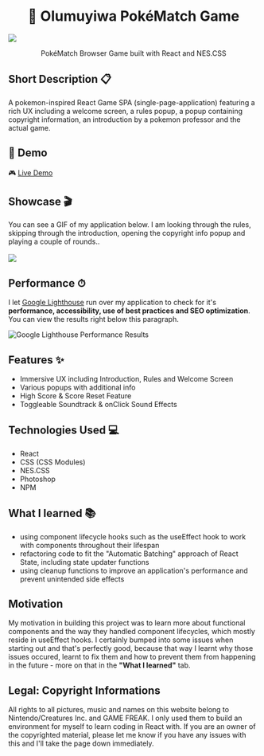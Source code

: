 <h1 align="center">🐉 Olumuyiwa PokéMatch Game</h1>

![](https://i.imgur.com/EjDCnMK.png)
<p align="center">
  PokéMatch Browser Game built with React and NES.CSS
</p>

## Short Description 📋
A pokemon-inspired React Game SPA (single-page-application) featuring a rich UX including a welcome screen, a rules popup, a popup containing copyright information, an introduction by a pokemon professor and the actual game. 

## 🔴 Demo
🎮 [Live Demo](https://gianlucajahn.github.io/pokematch-react-game)

## Showcase 🎬
You can see a GIF of my application below. I am looking through the rules, skipping through the introduction, opening the copyright info popup and playing a couple of rounds.. <br /> <br />
![](https://github.com/muyiwer/pokematch/pokematch-react-game/blob/main/PokeMatch.gif?raw=true)

## Performance ⏱
I let [Google Lighthouse](https://chrome.google.com/webstore/detail/lighthouse/blipmdconlkpinefehnmjammfjpmpbjk?hl=de) run over my application to check for it's **performance, accessibility, use of best practices and SEO optimization**. You can view the results right below this paragraph.

![Google Lighthouse Performance Results](https://i.ibb.co/31tRhYt/performance-pokemon.png)

## Features ✨
- Immersive UX including Introduction, Rules and Welcome Screen
- Various popups with additional info
- High Score & Score Reset Feature 
- Toggleable Soundtrack & onClick Sound Effects

## Technologies Used 💻
- React
- CSS (CSS Modules)
- NES.CSS
- Photoshop
- NPM

## What I learned 📚
- using component lifecycle hooks such as the useEffect hook to work with components throughout their lifespan
- refactoring code to fit the "Automatic Batching" approach of React State, including state updater functions
- using cleanup functions to improve an application's performance and prevent unintended side effects

## Motivation
My motivation in building this project was to learn more about functional components and the way they handled component lifecycles, which mostly reside in useEffect hooks. I certainly bumped into some issues when starting out and that's perfectly good, because that way I learnt why those issues occured, learnt to fix them and how to prevent them from happening in the future - more on that in the **"What I learned"** tab. 

## Legal: Copyright Informations
All rights to all pictures, music and names on this website belong to Nintendo/Creatures Inc. and GAME FREAK. I only used them to build an environment for myself to learn coding in React with. If you are an owner of the copyrighted material, please let me know if you have any issues with this and I'll take the page down immediately.
